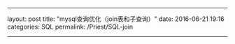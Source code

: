 ---
layout: post
title:  "mysql查询优化（join表和子查询）"
date:   2016-06-21 19:16
categories: SQL
permalink: /Priest/SQL-join

----
